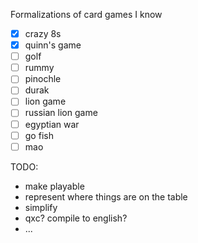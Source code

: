 Formalizations of card games I know

- [x] crazy 8s
- [x] quinn's game
- [ ] golf
- [ ] rummy
- [ ] pinochle
- [ ] durak
- [ ] lion game
- [ ] russian lion game
- [ ] egyptian war
- [ ] go fish
- [ ] mao

TODO:

- make playable
- represent where things are on the table
- simplify
- qxc? compile to english?
- ...
